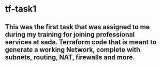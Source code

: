 # tf-task1

This was the first task that was assigned to me during my training for joining professional services at sada. Terraform code that is meant to generate a working Network, complete with subnets, routing, NAT, firewalls and more. 
---
